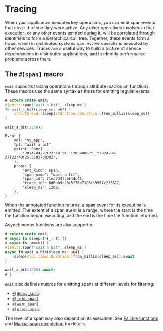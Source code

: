 # Tracing

When your application executes key operations, you can emit span events that cover the time they were active. Any other operations involved in that execution, or any other events emitted during it, will be correlated through identifiers to form a hierarchical call tree. Together, these events form a trace, which in distributed systems can involve operations executed by other services. Traces are a useful way to build a picture of service dependencies in distributed applications, and to identify performance problems across them.

## The `#[span]` macro

`emit` supports tracing operations through attribute macros on functions. These macros use the same syntax as those for emitting regular events:

```rust
# extern crate emit;
#[emit::span("wait a bit", sleep_ms)]
fn wait_a_bit(sleep_ms: u64) {
    std::thread::sleep(std::time::Duration::from_millis(sleep_ms))
}

wait_a_bit(1200);
```

```text
Event {
    mdl: "my_app",
    tpl: "wait a bit",
    extent: Some(
        "2024-04-27T22:40:24.112859000Z".."2024-04-27T22:40:25.318273000Z",
    ),
    props: {
        "evt_kind": span,
        "span_name": "wait a bit",
        "span_id": 71ea734fcbb4dc41,
        "trace_id": 6d6bb9c23a5f76e7185fb3957c2f5527,
        "sleep_ms": 1200,
    },
}
```

When the annotated function returns, a span event for its execution is emitted. The extent of a span event is a range, where the start is the time the function began executing, and the end is the time the function returned.

Asynchronous functions are also supported:

```rust
# extern crate emit;
# async fn sleep<T>(_: T) {}
# async fn _main() {
#[emit::span("wait a bit", sleep_ms)]
async fn wait_a_bit(sleep_ms: u64) {
    sleep(std::time::Duration::from_millis(sleep_ms)).await
}

wait_a_bit(1200).await;
# }
```

`emit` also defines macros for emitting spans at different levels for filtering:

- [`#[debug_span]`](https://docs.rs/emit/0.11.0-alpha.21/emit/attr.debug_span.html)
- [`#[info_span]`](https://docs.rs/emit/0.11.0-alpha.21/emit/attr.info_span.html)
- [`#[warn_span]`](https://docs.rs/emit/0.11.0-alpha.21/emit/attr.warn_span.html)
- [`#[error_span]`](https://docs.rs/emit/0.11.0-alpha.21/emit/attr.error_span.html)

The level of a span may also depend on its execution. See [Fallible functions](./tracing/fallible-functions.md) and [Manual span completion](./tracing/manual-span-completion.md) for details.
